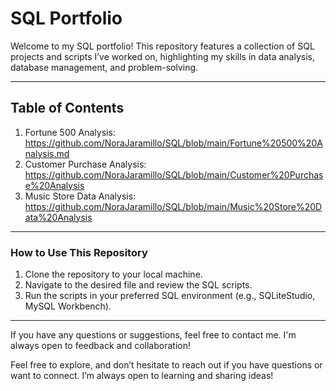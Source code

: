 
# **SQL Portfolio**

Welcome to my SQL portfolio! This repository features a collection of SQL projects and scripts I’ve worked on, highlighting my skills in data analysis, database management, and problem-solving. 


---

## **Table of Contents**
1. Fortune 500 Analysis:       https://github.com/NoraJaramillo/SQL/blob/main/Fortune%20500%20Analysis.md
2. Customer Purchase Analysis: https://github.com/NoraJaramillo/SQL/blob/main/Customer%20Purchase%20Analysis
3. Music Store Data Analysis: https://github.com/NoraJaramillo/SQL/blob/main/Music%20Store%20Data%20Analysis
---


### **How to Use This Repository**
1. Clone the repository to your local machine.
2. Navigate to the desired file and review the SQL scripts.
3. Run the scripts in your preferred SQL environment (e.g., SQLiteStudio, MySQL Workbench).

---

If you have any questions or suggestions, feel free to contact me. I'm always open to feedback and collaboration!


Feel free to explore, and don’t hesitate to reach out if you have questions or want to connect. I’m always open to learning and sharing ideas!

